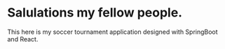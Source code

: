 # Salulations my fellow people.
This here is my soccer tournament application designed with SpringBoot and React.

